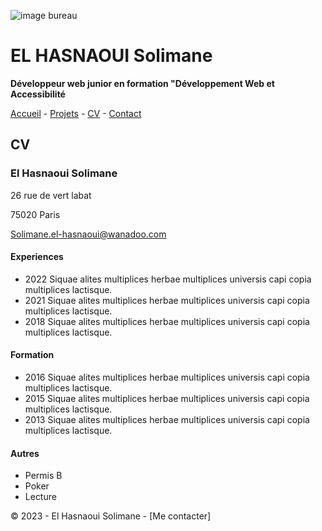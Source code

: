 ![image bureau](https://c.pxhere.com/photos/32/23/computer_computers_computer_technology_room_technology_internet_keyboard_work-563656.jpg!d)

# EL HASNAOUI Solimane #

**Développeur web junior en formation "Développement Web et Accessibilité**

[Accueil](https://github.com/Solimane935/S01E11-Ateliers-Recap-exo-solimane/blob/main/-Ateliers-Recap-exo-solimane.md) - [Projets](https://github.com/Solimane935/S01E11-Ateliers-Recap-exo-solimane/blob/main/projets.md) - [CV](https://github.com/Solimane935/S01E11-Ateliers-Recap-exo-solimane/blob/main/cv.md) - [Contact](https://github.com/Solimane935/S01E11-Ateliers-Recap-exo-solimane/blob/main/contact.md)

## CV ##

### El Hasnaoui Solimane ###

26 rue de vert labat

75020 Paris

Solimane.el-hasnaoui@wanadoo.com

#### Experiences ####

* 2022 Siquae alites multiplices herbae multiplices universis capi copia multiplices lactisque.
* 2021 Siquae alites multiplices herbae multiplices universis capi copia multiplices lactisque.
* 2018 Siquae alites multiplices herbae multiplices universis capi copia multiplices lactisque.

#### Formation ####

* 2016 Siquae alites multiplices herbae multiplices universis capi copia multiplices lactisque.
* 2015 Siquae alites multiplices herbae multiplices universis capi copia multiplices lactisque.
* 2013 Siquae alites multiplices herbae multiplices universis capi copia multiplices lactisque.

#### Autres ####

* Permis B
* Poker
* Lecture


© 2023 - El Hasnaoui Solimane - [Me contacter]